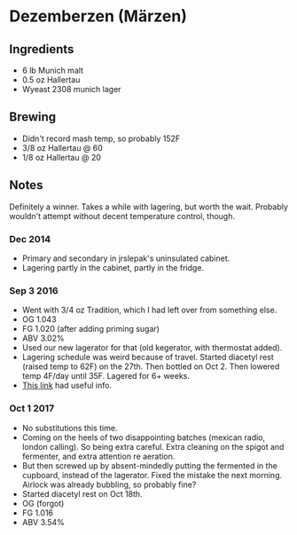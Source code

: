 # Dezemberzen (Märzen)

## Ingredients

* 6 lb Munich malt
* 0.5 oz Hallertau
* Wyeast 2308 munich lager

## Brewing

* Didn't record mash temp, so probably 152F
* 3/8 oz Hallertau @ 60
* 1/8 oz Hallertau @ 20

## Notes

Definitely a winner. Takes a while with lagering, but worth the wait.
Probably wouldn't attempt without decent temperature control, though.

### Dec 2014
* Primary and secondary in jrslepak's uninsulated cabinet.
* Lagering partly in the cabinet, partly in the fridge.

### Sep 3 2016
* Went with 3/4 oz Tradition, which I had left over from something else.
* OG 1.043
* FG 1.020 (after adding priming sugar)
* ABV 3.02%
* Used our new lagerator for that (old kegerator, with thermostat added).
* Lagering schedule was weird because of travel. Started diacetyl rest
  (raised temp to 62F) on the 27th. Then bottled on Oct 2. Then lowered
  temp 4F/day until 35F. Lagered for 6+ weeks.
* [This link](http://www.homebrewing.org/How-to-Make-Lager_ep_42-1.html)
  had useful info.

### Oct 1 2017
* No substitutions this time.
* Coming on the heels of two disappointing batches (mexican radio, london calling).
  So being extra careful. Extra cleaning on the spigot and fermenter, and extra
  attention re aeration.
* But then screwed up by absent-mindedly putting the fermented in the cupboard,
  instead of the lagerator. Fixed the mistake the next morning. Airlock was already
  bubbling, so probably fine?
* Started diacetyl rest on Oct 18th.
* OG (forgot)
* FG 1.016
* ABV 3.54%
